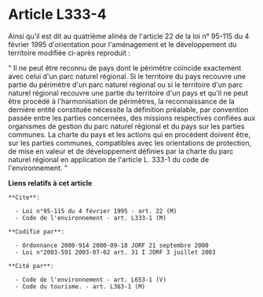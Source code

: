 # Article L333-4

Ainsi qu'il est dit au quatrième alinéa de l'article 22 de la loi n° 95-115 du 4 février 1995 d'orientation pour
l'aménagement et le développement du territoire modifiée ci-après reproduit :

" Il ne peut être reconnu de pays dont le périmètre coïncide exactement avec celui d'un parc naturel régional. Si le
territoire du pays recouvre une partie du périmètre d'un parc naturel régional ou si le territoire d'un parc naturel régional
recouvre une partie du territoire d'un pays et qu'il ne peut être procédé à l'harmonisation de périmètres, la reconnaissance
de la dernière entité constituée nécessite la définition préalable, par convention passée entre les parties concernées, des
missions respectives confiées aux organismes de gestion du parc naturel régional et du pays sur les parties communes. La
charte du pays et les actions qui en procèdent doivent être, sur les parties communes, compatibles avec les orientations de
protection, de mise en valeur et de développement définies par la charte du parc naturel régional en application de l'article
L. 333-1 du code de l'environnement. "

**Liens relatifs à cet article**

	**Cite**:

	  - Loi n°95-115 du 4 février 1995 - art. 22 (M)
	  - Code de l'environnement - art. L333-1 (M)

	**Codifié par**:

	  - Ordonnance 2000-914 2000-09-18 JORF 21 septembre 2000
	  - Loi n°2003-591 2003-07-02 art. 31 I JORF 3 juillet 2003

	**Cité par**:

	  - Code de l'environnement - art. L653-1 (V)
	  - Code du tourisme. - art. L363-1 (M)
